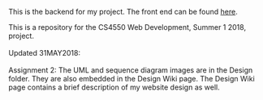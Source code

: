 This is the backend for my project. The front end can be found [here](https://github.com/danielgaooooo/CS4550-project-react).

This is a repository for the CS4550 Web Development, Summer 1 2018, project.
<br>
<br>
Updated 31MAY2018:
<br>
<br>
Assignment 2: The UML and sequence diagram images are in the Design folder. They are also embedded in the Design Wiki page. The Design Wiki page contains a brief description of my website design as well.
